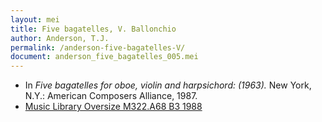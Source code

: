 ```yaml
---
layout: mei
title: Five bagatelles, V. Ballonchio
author: Anderson, T.J.
permalink: /anderson-five-bagatelles-V/
document: anderson_five_bagatelles_005.mei
---
```


- In *Five bagatelles for oboe, violin and harpsichord: (1963).* New York, N.Y.: American Composers Alliance, 1987.
- <a href="https://tufts-primo.hosted.exlibrisgroup.com/permalink/f/bnf7qa/01TUN_ALMA2194856370003851" target="_blank">Music Library Oversize M322.A68 B3 1988</a>
